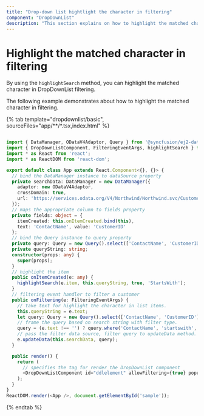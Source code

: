 ```yaml
---
title: "Drop-down list hightlight the character in filtering"
component: "DropDownList"
description: "This section explains on how to highlight the matched character in filtering Syncfusion React drop-down list component."
---
```


# Highlight the matched character in filtering

By using the `highlightSearch` method, you can highlight the matched character in DropDownList filtering.

The following example demonstrates about how to highlight the matched character in filtering.

{% tab template="dropdownlist/basic", sourceFiles="app/**/*.tsx,index.html" %}

```typescript

import { DataManager, ODataV4Adaptor, Query } from '@syncfusion/ej2-data';
import { DropDownListComponent, FilteringEventArgs, highlightSearch } from '@syncfusion/ej2-react-dropdowns';
import * as React from 'react';
import * as ReactDOM from 'react-dom';

export default class App extends React.Component<{}, {}> {
  // bind the DataManager instance to dataSource property
  private searchData: DataManager = new DataManager({
    adaptor: new ODataV4Adaptor,
    crossDomain: true,
    url: 'https://services.odata.org/V4/Northwind/Northwind.svc/Customers'
  });
  // maps the appropriate column to fields property
  private fields: object = {
    itemCreated: this.onItemCreated.bind(this),
    text: 'ContactName', value: 'CustomerID'
  };
  // bind the Query instance to query property
  private query: Query = new Query().select(['ContactName', 'CustomerID']).take(7);
  private queryString: string;
  constructor(props: any) {
    super(props);
  }
  // highlight the item
  public onItemCreated(e: any) {
    highlightSearch(e.item, this.queryString, true, 'StartsWith');
  }
  // filtering event handler to filter a customer
  public onFiltering(e: FilteringEventArgs) {
    // take text for highlight the character in list items.
    this.queryString = e.text;
    let query: Query = new Query().select(['ContactName', 'CustomerID']);
    // frame the query based on search string with filter type.
    query = (e.text !== '') ? query.where('ContactName', 'startswith', e.text, true) : query;
    // pass the filter data source, filter query to updateData method.
    e.updateData(this.searchData, query);
  }

  public render() {
    return (
      // specifies the tag for render the DropDownList component
      <DropDownListComponent id="ddlelement" allowFiltering={true} popupHeight="250px" filtering={this.onFiltering = this.onFiltering.bind(this)} query={this.query} dataSource={this.searchData} fields={this.fields} placeholder="Select a customer" />
    );
  }
}
ReactDOM.render(<App />, document.getElementById('sample'));

```

{% endtab %}